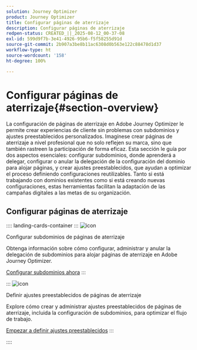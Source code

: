 ```yaml
---
solution: Journey Optimizer
product: Journey Optimizer
title: Configurar páginas de aterrizaje
description: Configurar páginas de aterrizaje
redpen-status: CREATED_||_2025-08-12_00-37-08
exl-id: 599d9f7b-3e41-4926-95b6-f5f58255d91d
source-git-commit: 2b907a3be8b11ac6308d0b563e122c88478d1d37
workflow-type: ht
source-wordcount: '158'
ht-degree: 100%

---
```


# Configurar páginas de aterrizaje{#section-overview}

La configuración de páginas de aterrizaje en Adobe Journey Optimizer le permite crear experiencias de cliente sin problemas con subdominios y ajustes preestablecidos personalizados. Imagínese crear páginas de aterrizaje a nivel profesional que no solo reflejen su marca, sino que también rastreen la participación de forma eficaz. Esta sección le guía por dos aspectos esenciales: configurar subdominios, donde aprenderá a delegar, configurar o anular la delegación de la configuración del dominio para alojar páginas, y crear ajustes preestablecidos, que ayudan a optimizar el proceso definiendo configuraciones reutilizables. Tanto si está trabajando con dominios existentes como si está creando nuevas configuraciones, estas herramientas facilitan la adaptación de las campañas digitales a las metas de su organización.

## Configurar páginas de aterrizaje

:::: landing-cards-container
:::
![icon](https://cdn.experienceleague.adobe.com/icons/gear.svg?lang=es)

Configurar subdominios de páginas de aterrizaje

Obtenga información sobre cómo configurar, administrar y anular la delegación de subdominios para alojar páginas de aterrizaje en Adobe Journey Optimizer.

[Configurar subdominios ahora](../using/landing-pages/lp-subdomains.md)
:::

:::
![icon](https://cdn.experienceleague.adobe.com/icons/list-check.svg?lang=es)

Definir ajustes preestablecidos de páginas de aterrizaje

Explore cómo crear y administrar ajustes preestablecidos de páginas de aterrizaje, incluida la configuración de subdominios, para optimizar el flujo de trabajo.

[Empezar a definir ajustes preestablecidos](../using/landing-pages/lp-presets.md)
:::

::::
